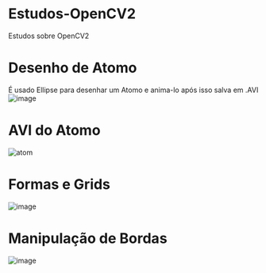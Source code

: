 # Estudos-OpenCV2
Estudos sobre OpenCV2

# Desenho de Atomo
É usado Ellipse para desenhar um Atomo e anima-lo após isso salva em .AVI<br />
![image](https://user-images.githubusercontent.com/64814564/172475720-e8ee5b0a-00a9-436f-9a91-23da00cb378e.png)
# AVI do Atomo
![atom](https://user-images.githubusercontent.com/64814564/172481595-f6277df2-b19a-44b4-941c-8c853b68ba84.gif)


# Formas e Grids
![image](https://user-images.githubusercontent.com/64814564/172475990-a31dced0-35c2-4d69-9439-8e7d5c88c15e.png)

# Manipulação de Bordas
![image](https://user-images.githubusercontent.com/64814564/172476160-3970b7ea-def6-4fca-b76a-94c7c61e442d.png)

